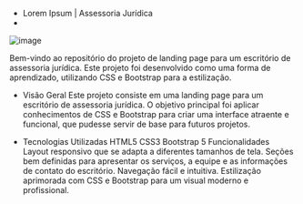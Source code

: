 
- Lorem Ipsum | Assessoria Jurídica
- 
![image](https://github.com/isurists/landing_page_adv/assets/109489449/bf64076f-cddd-4a8c-8df5-5f36ccf272cc)


Bem-vindo ao repositório do projeto de landing page para um escritório de assessoria jurídica. Este projeto foi desenvolvido como uma forma de aprendizado, utilizando CSS e Bootstrap para a estilização.

- Visão Geral
Este projeto consiste em uma landing page para um escritório de assessoria jurídica. O objetivo principal foi aplicar conhecimentos de CSS e Bootstrap para criar uma interface atraente e funcional, que pudesse servir de base para futuros projetos.

- Tecnologias Utilizadas
 HTML5
CSS3
Bootstrap 5
Funcionalidades
Layout responsivo que se adapta a diferentes tamanhos de tela.
Seções bem definidas para apresentar os serviços, a equipe e as informações de contato do escritório.
Navegação fácil e intuitiva.
Estilização aprimorada com CSS e Bootstrap para um visual moderno e profissional.
